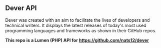 ## Dever API

Dever was created with an aim to facilitate the lives of developers and technical writers. It displays the latest releases of today's most used programming languages and frameworks as shown in their GitHub repos. 


**This repo is a Lumen (PHP) API for https://github.com/nats12/dever**

